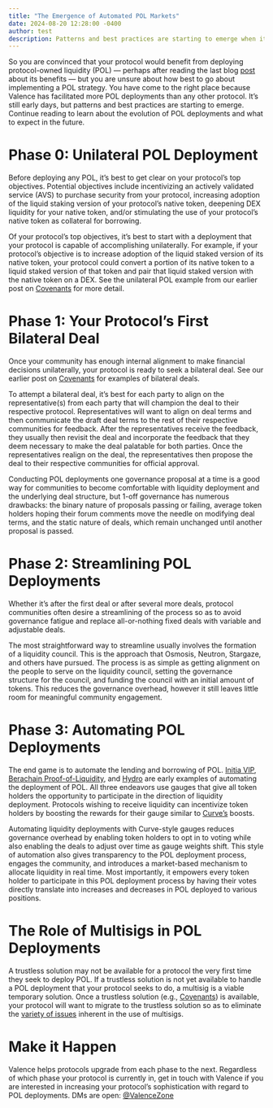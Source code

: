 ```yaml
---
title: "The Emergence of Automated POL Markets"
date: 2024-08-20 12:28:00 -0400
author: test
description: Patterns and best practices are starting to emerge when it comes to automating POL markets. Continue reading to learn about the evolution of POL deployments and what to expect in the future. 
---
```


So you are convinced that your protocol would benefit from deploying protocol-owned liquidity (POL) — perhaps after reading the last blog [post](https://www.valence.zone/blog/4-Ways-that-POL-Adds-Value-Across-the-Interchain) about its benefits — but you are unsure about how best to go about implementing a POL strategy. You have come to the right place because Valence has facilitated more POL deployments than any other protocol. It’s still early days, but patterns and best practices are starting to emerge. Continue reading to learn about the evolution of POL deployments and what to expect in the future. 

# Phase 0: Unilateral POL Deployment

Before deploying any POL, it’s best to get clear on your protocol’s top objectives. Potential objectives include incentivizing an actively validated service (AVS) to purchase security from your protocol, increasing adoption of the liquid staking version of your protocol’s native token, deepening DEX liquidity for your native token, and/or stimulating the use of your protocol’s native token as collateral for borrowing.

Of your protocol’s top objectives, it’s best to start with a deployment that your protocol is capable of accomplishing unilaterally. For example, if your protocol’s objective is to increase adoption of the liquid staked version of its native token, your protocol could convert a portion of its native token to a liquid staked version of that token and pair that liquid staked version with the native token on a DEX. See the unilateral POL example from our earlier post on [Covenants](https://www.valence.zone/blog/Covenants_Protocol-to-Protocol_Deals) for more detail.

# Phase 1: Your Protocol’s First Bilateral Deal

Once your community has enough internal alignment to make financial decisions unilaterally, your protocol is ready to seek a bilateral deal. See our earlier post on [Covenants](https://www.valence.zone/blog/Covenants_Protocol-to-Protocol_Deals) for examples of bilateral deals. 

To attempt a bilateral deal, it’s best for each party to align on the representative(s) from each party that will champion the deal to their respective protocol. Representatives will want to align on deal terms and then communicate the draft deal terms to the rest of their respective communities for feedback. After the representatives receive the feedback, they usually then revisit the deal and incorporate the feedback that they deem necessary to make the deal palatable for both parties. Once the representatives realign on the deal, the representatives then propose the deal to their respective communities for official approval. 

Conducting POL deployments one governance proposal at a time is a good way for communities to become comfortable with liquidity deployment and the underlying deal structure, but 1-off governance has numerous drawbacks: the binary nature of proposals passing or failing, average token holders hoping their forum comments move the needle on modifying deal terms, and the static nature of deals, which remain unchanged until another proposal is passed. 

# Phase 2: Streamlining POL Deployments

Whether it’s after the first deal or after several more deals, protocol communities often desire a streamlining of the process so as to avoid governance fatigue and replace all-or-nothing fixed deals with variable and adjustable deals. 

The most straightforward way to streamline usually involves the formation of a liquidity council. This is the approach that Osmosis, Neutron, Stargaze, and others have pursued. The process is as simple as getting alignment on the people to serve on the liquidity council, setting the governance structure for the council, and funding the council with an initial amount of tokens. This reduces the governance overhead, however it still leaves little room for meaningful community engagement.

# Phase 3: Automating POL Deployments

The end game is to automate the lending and borrowing of POL. [Initia VIP](https://x.com/initiafdn/status/1819061479108407519?s=46&t=rvZb4Jaxn7P_KWJUBlmFEQ), [Berachain Proof-of-Liquidity](https://docs.berachain.com/learn/what-is-proof-of-liquidity), and [Hydro](https://forum.cosmos.network/t/atom-wars-introducing-the-hydro-auction-platform/13842) are early examples of automating the deployment of POL. All three endeavors use gauges that give all token holders the opportunity to participate in the direction of liquidity deployment. Protocols wishing to receive liquidity can incentivize token holders by boosting the rewards for their gauge similar to [Curve’s](https://resources.curve.fi/reward-gauges/boosting-your-crv-rewards/) boosts.  

Automating liquidity deployments with Curve-style gauges reduces governance overhead by enabling token holders to opt in to voting while also enabling the deals to adjust over time as gauge weights shift. This style of automation also gives transparency to the POL deployment process, engages the community, and introduces a market-based mechanism to allocate liquidity in real time. Most importantly, it empowers every token holder to participate in this POL deployment process by having their votes directly translate into increases and decreases in POL deployed to various positions. 

# The Role of Multisigs in POL Deployments

A trustless solution may not be available for a protocol the very first time they seek to deploy POL. If a trustless solution is not yet available to handle a POL deployment that your protocol seeks to do, a multisig is a viable temporary solution. Once a trustless solution (e.g., [Covenants](https://www.valence.zone/covenants)) is available, your protocol will want to migrate to the trustless solution so as to eliminate the [variety of issues](https://x.com/TimewaveLabs/status/1765437257492922808) inherent in the use of multisigs. 

# Make it Happen

Valence helps protocols upgrade from each phase to the next. Regardless of which phase your protocol is currently in, get in touch with Valence if you are interested in increasing your protocol’s sophistication with regard to POL deployments. DMs are open: [@ValenceZone](https://x.com/ValenceZone)

